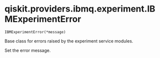 # qiskit.providers.ibmq.experiment.IBMExperimentError

<span id="undefined" />

`IBMExperimentError(*message)`

Base class for errors raised by the experiment service modules.

Set the error message.
